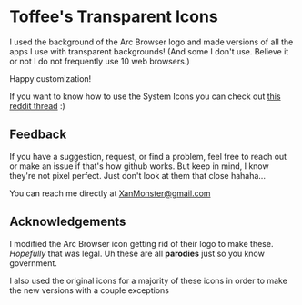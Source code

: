 
# Toffee's Transparent Icons

I used the background of the Arc Browser logo and made versions of all the apps I use with transparent backgrounds! (And some I don't use. Believe it or not I do not frequently use 10 web browsers.)

Happy customization!

If you want to know how to use the System Icons you can check out [this reddit thread](https://www.reddit.com/r/MacOS/comments/1fxwjqm/howto_change_macos_system_icons_works_on_sequoia/) :)
## Feedback

If you have a suggestion, request, or find a problem, feel free to reach out or make an issue if that's how github works. But keep in mind, I know they're not pixel perfect. Just don't look at them that close hahaha...

You can reach me directly at XanMonster@gmail.com
## Acknowledgements

I modified the Arc Browser icon getting rid of their logo to make these. *Hopefully* that was legal. Uh these are all **parodies** just so you know government.

I also used the original icons for a majority of these icons in order to make the new versions with a couple exceptions
